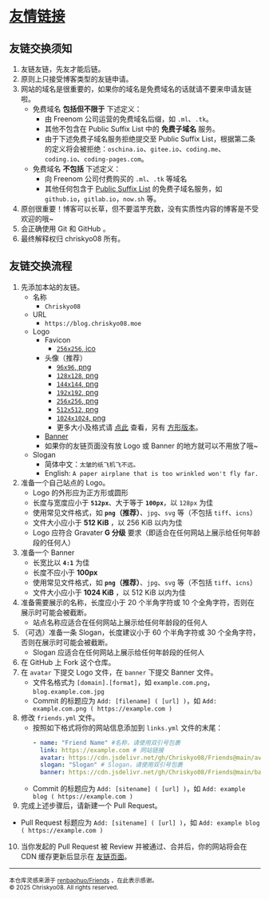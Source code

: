 # [友情链接](https://blog.chriskyo08.moe/friends/)

## 友链交换须知

1. 友链友链，先友才能后链。
2. 原则上只接受博客类型的友链申请。
3. 网站的域名是很重要的，如果你的域名是免费域名的话就请不要来申请友链啦。
   - 免费域名 **包括但不限于** 下述定义：
     - 由 Freenom 公司运营的免费域名后缀，如 `.ml`、`.tk`。
     - 其他不包含在 Public Suffix List 中的 **免费子域名** 服务。
     - 由于下述免费子域名服务拒绝提交至 Public Suffix List，根据第二条的定义将会被拒绝：`oschina.io`、`gitee.io`、`coding.me`、`coding.io`、`coding-pages.com`。
   - 免费域名 **不包括** 下述定义：
     - 向 Freenom 公司付费购买的 `.ml`、`.tk` 等域名
     - 其他任何包含于 [Public Suffix List](https://publicsuffix.org/list/) 的免费子域名服务，如 `github.io`，`gitlab.io`，`now.sh` 等。
4. 原创很重要！博客可以长草，但不要滥竽充数，没有实质性内容的博客是不受欢迎的哦~
5. 会正确使用 Git 和 GitHub 。
6. 最终解释权归 chriskyo08 所有。

## 友链交换流程

1. 先添加本站的友链。
   - 名称
     - `Chriskyo08`
   - URL
     - `https://blog.chriskyo08.moe`
   - Logo
     - Favicon
       - [`256x256`, ico](https://cdn.jsdelivr.net/gh/Chriskyo08/Chriskyo08@main/favicon/favicon.ico)
     - 头像（推荐）
       - [`96x96`, png](https://cdn.jsdelivr.net/gh/Chriskyo08/Chriskyo08@main/avatar-round/96x96-round.png)
       - [`128x128`, png](https://cdn.jsdelivr.net/gh/Chriskyo08/Chriskyo08@main/avatar-round/128x128-round.png)
       - [`144x144`, png](https://cdn.jsdelivr.net/gh/Chriskyo08/Chriskyo08@main/avatar-round/144x144-round.png)
       - [`192x192`, png](https://cdn.jsdelivr.net/gh/Chriskyo08/Chriskyo08@main/avatar-round/192x192-round.png)
       - [`256x256`, png](https://cdn.jsdelivr.net/gh/Chriskyo08/Chriskyo08@main/avatar-round/256x256-round.png)
       - [`512x512`, png](https://cdn.jsdelivr.net/gh/Chriskyo08/Chriskyo08@main/avatar-round/512x512-round.png)
       - [`1024x1024`, png](https://cdn.jsdelivr.net/gh/Chriskyo08/Chriskyo08@main/avatar-round/1024x1024-round.png)
       - 更多大小及格式请 [点此](https://cdn.jsdelivr.net/gh/Chriskyo08/Chriskyo08@main/avatar-round/) 查看，另有 [方形版本](https://cdn.jsdelivr.net/gh/Chriskyo08/Chriskyo08@main/avatar-square/)。
     - [Banner](https://cdn.jsdelivr.net/gh/Chriskyo08/Chriskyo08@main/banner/banner.png)
     - 如果你的友链页面没有放 Logo 或 Banner 的地方就可以不用放了哦~
   - Slogan
     - 简体中文：`太皱的纸飞机飞不远。`
     - English: `A paper airplane that is too wrinkled won't fly far.`
2. 准备一个自己站点的 Logo。
   - Logo 的外形应为正方形或圆形
   - 长度与宽度应小于 **`512px`**、大于等于 **`100px`**，以 `128px` 为佳
   - 使用常见文件格式，如 **`png`（推荐）**、`jpg`、`svg` 等（不包括 `tiff`、`icns`）
   - 文件大小应小于 **512 KiB** ，以 256 KiB 以内为佳
   - Logo 应符合 Gravater **G 分级** 要求（即适合在任何网站上展示给任何年龄段的任何人）
3. 准备一个 Banner
   - 长宽比以 **`4:1`** 为佳
   - 长度不应小于 **100px**
   - 使用常见文件格式，如 **`png`（推荐）**、`jpg`、`svg` 等（不包括 `tiff`、`icns`）
   - 文件大小应小于 **1024 KiB** ，以 512 KiB 以内为佳
4. 准备需要展示的名称，长度应小于 20 个半角字符或 10 个全角字符，否则在展示时可能会被截断。
   - 站点名称应适合在任何网站上展示给任何年龄段的任何人
5. （可选）准备一条 Slogan，长度建议小于 60 个半角字符或 30 个全角字符，否则在展示时可能会被截断。
   - Slogan 应适合在任何网站上展示给任何年龄段的任何人
6. 在 GitHub 上 Fork 这个仓库。
7. 在 `avatar` 下提交 Logo 文件，在 `banner` 下提交 Banner 文件。
   - 文件名格式为 `[domain].[format]`，如 `example.com.png`，`blog.example.com.jpg`
   - Commit 的标题应为 `Add: [filename] ( [url] )`，如 `Add: example.com.png ( https://example.com )`
8. 修改 `friends.yml` 文件。
   - 按照如下格式将你的网站信息添加到 `links.yml` 文件的末尾：
     ```yml
     - name: "Friend Name" #名称，请使用双引号包裹
       link: https://example.com # 网站链接
       avatar: https://cdn.jsdelivr.net/gh/Chriskyo08/Friends@main/avatar/example.com.png # Logo 的文件路径
       slogan: "Slogan" # Slogan，请使用双引号包裹
       banner: https://cdn.jsdelivr.net/gh/Chriskyo08/Friends@main/banner/example.com.png # Banner 的文件路径
     ```
   - Commit 的标题应为 `Add: [sitename] ( [url] )`，如 `Add: example blog ( https://example.com )`
9.  完成上述步骤后，请新建一个 Pull Request。
   
   - Pull Request 标题应为 `Add: [sitename] ( [url] )`，如 `Add: example blog ( https://example.com )`
10. 当你发起的 Pull Request 被 Review 并被通过、合并后，你的网站将会在 CDN 缓存更新后显示在 [友链页面](https://blog.chriskyo08.moe/friends/)。

---

<sub>本仓库灵感来源于 <a href="https://github.com/renbaoshuo/Friends">renbaohuo/Friends</a> ，在此表示感谢。</sub><br>
<sub>&copy; 2025 Chriskyo08. All rights reserved.</sub>
